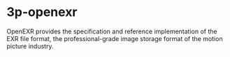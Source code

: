 # 3p-openexr

OpenEXR provides the specification and reference implementation of the
EXR file format, the professional-grade image storage format of the
motion picture industry.
